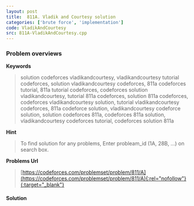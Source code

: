 ```yaml
---
layout: post
title:  811A. Vladik and Courtesy solution
categories: ['brute force', 'implementation']
code: VladikAndCourtesy
src: 811A-VladikAndCourtesy.cpp
---
```

### **Problem overviews**

**Keywords**
> solution codeforces vladikandcourtesy, vladikandcourtesy tutorial codeforces, solution vladikandcourtesy codeforces, 811a codeforces tutorial, 811a tutorial codeforces, codeforces solution vladikandcourtesy, tutorial 811a codeforces, solution 811a codeforces, codeforces vladikandcourtesy solution, tutorial vladikandcourtesy codeforces, 811a codeforce solution, vladikandcourtesy codeforce solution, solution codeforces 811a, codeforces 811a solution, vladikandcourtesy codeforces tutorial, codeforces solution 811a

**Hint**
> To find solution for any problems, Enter probleam_id (1A, 28B, ...) on search box. 

**Problems Url**
> [https://codeforces.com/problemset/problem/811/A](https://codeforces.com/problemset/problem/811/A){:rel="nofollow"}{:target="_blank"}

#### **Solution**



